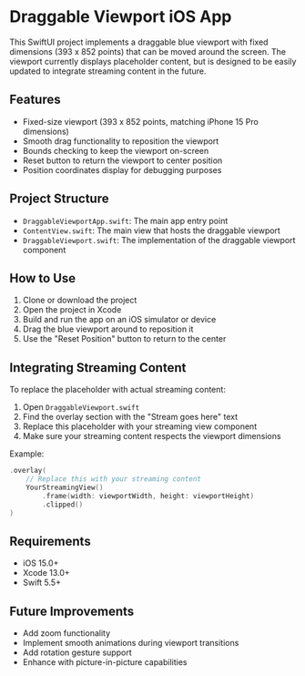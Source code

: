# Draggable Viewport iOS App

This SwiftUI project implements a draggable blue viewport with fixed dimensions (393 x 852 points) that can be moved around the screen. The viewport currently displays placeholder content, but is designed to be easily updated to integrate streaming content in the future.

## Features

- Fixed-size viewport (393 x 852 points, matching iPhone 15 Pro dimensions)
- Smooth drag functionality to reposition the viewport
- Bounds checking to keep the viewport on-screen
- Reset button to return the viewport to center position
- Position coordinates display for debugging purposes

## Project Structure

- `DraggableViewportApp.swift`: The main app entry point
- `ContentView.swift`: The main view that hosts the draggable viewport
- `DraggableViewport.swift`: The implementation of the draggable viewport component

## How to Use

1. Clone or download the project
2. Open the project in Xcode
3. Build and run the app on an iOS simulator or device
4. Drag the blue viewport around to reposition it
5. Use the "Reset Position" button to return to the center

## Integrating Streaming Content

To replace the placeholder with actual streaming content:

1. Open `DraggableViewport.swift`
2. Find the overlay section with the "Stream goes here" text
3. Replace this placeholder with your streaming view component
4. Make sure your streaming content respects the viewport dimensions

Example:

```swift
.overlay(
    // Replace this with your streaming content
    YourStreamingView()
        .frame(width: viewportWidth, height: viewportHeight)
        .clipped()
)
```

## Requirements

- iOS 15.0+
- Xcode 13.0+
- Swift 5.5+

## Future Improvements

- Add zoom functionality
- Implement smooth animations during viewport transitions
- Add rotation gesture support
- Enhance with picture-in-picture capabilities
